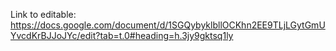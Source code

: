 Link to editable: https://docs.google.com/document/d/1SGQybyklbllOCKhn2EE9TLjLGytGmUYvcdKrBJJoJYc/edit?tab=t.0#heading=h.3jy9gktsq1ly